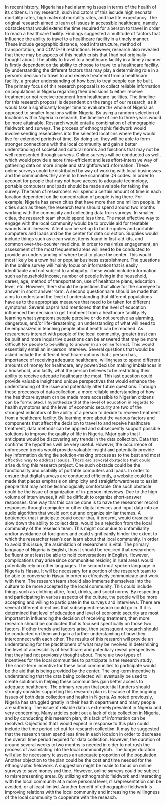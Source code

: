 In recent history, Nigeria has had alarming issues in terms of the health of its citizens. In my research, such indicators of this include high neonatal mortality rates, high maternal mortality rates, and low life expectancy. The original research aimed to learn of issues in accessible healthcare, namely obstacles that would extend the time required for a person to travel in order to reach a healthcare facility. Findings suggested a multitude of factors that influence the ability to travel to a healthcare facility in a timely manner. These include geographic distance, road infrastructure, method of transportation, and COVID-19 restrictions. However, research also revealed that there may be aspects of this health crisis that I had not originally thought about. The ability to travel to a healthcare facility in a timely manner is firstly dependent on the ability to choose to travel to a healthcare facility. By understanding the different factors that may play a determining role in a person’s decision to travel to and receive treatment from a healthcare facility, a greater understanding of how best to treat people can be built.
	The primary focus of this research proposal is to collect reliable information on populations in Nigeria regarding their decisions to either receive treatment or not receive treatment from healthcare facilities. The timeline for this research proposal is dependent on the range of our research, as it would take a significantly longer time to evaluate the whole of Nigeria as opposed to smaller locations within Nigeria. By using a random selection of locations within Nigeria to research, the timeline of one to three years would be more attainable. Research would entail a combination of ethnographic fieldwork and surveys. The process of ethnographic fieldwork would involve sending researchers into the selected locations where they would live for extended periods of time. By doing so, they will be able to form stronger connections with the local community and gain a better understanding of societal and cultural norms and functions that may not be well represented through surveys. Online surveys will be conducted as well, which would provide a more time-efficient and less effort-intensive way of gathering data on more simple and straightforward information. These online surveys could be distributed by way of working with local businesses and the communities they are in to have scannable QR codes. In order to account for people that may not have access to adequate technology, portable computers and Ipads should be made available for taking the survey. The team of researchers will spend a certain amount of time in each location dependent on the concentration of people living there. For example, Nigeria has seven cities that have more than one million people. In cities such as these, the research team should spend around two months working with the community and collecting data from surveys. In smaller cities, the research team should spend less time. The most effective way to engage with the local community would be to provide aid for treatable wounds and illnesses. A tent can be set up to hold supplies and portable computers and Ipads and be the center for data collection. Supplies would include things such as clean water, items found in first-aid kits, and common over-the-counter medicine. In order to maximize engagement, an assessment of the most frequented areas will need to be conducted to provide an understanding of where best to place the center. This would most likely be a town hall or popular business establishment. The questions in the online survey will mainly focus on information that is easily identifiable and not subject to ambiguity. These would include information such as household income, number of people living in the household, career, age, method of transportation, use of healthcare plans, education level, etc. However, there should be questions that allow for the surveyee to answer in short answer form. A second questionnaire should be made that aims to understand the level of understanding that different populations have as to the appropriate measures that need to be taken for different symptoms. Several papers had mentioned that the level of education influenced the decision to get treatment from a healthcare facility. By learning what symptoms people perceive or do not perceive as alarming, dangerous, and/or life-threatening, an understanding of what will need to be emphasized in teaching people about health can be reached. As researchers interact with people of the local community, greater trust can be built and more inquisitive questions can be answered that may be more difficult for people to be willing to answer in an online format. This would essentially entail an in-person interview. Several questions that would be asked include the different healthcare options that a person has, importance of receiving adequate healthcare, willingness to spend different amounts of money for healthcare, any power/decision making imbalances in a household, and lastly, what the person believes to be restricting their ability to receive adequate healthcare the most. This last question could provide valuable insight and unique perspectives that would enhance the understanding of the issue and potentially alter future questions. Through these processes of data collection, a more reliable understanding of how the healthcare system can be made more accessible to Nigerian citizens can be formulated. I hypothesize that the level of education in regards to health symptoms and the level of economic security are two of the strongest indicators of the ability of a person to decide to receive treatment from a healthcare facility.
	By learning more about the various factors and components that affect the decision to travel to and receive healthcare treatment, data methods can be applied and subsequently support possible solutions to improve the quality of life in Nigeria. Major gains that I anticipate would be discovering any trends in the data collection. Data that confirms the hypothesis will be very useful. However, the occurrence of unforeseen trends would provide valuable insight and potentially provide key information during the solution-making process as to the best and most effective way to address issues. There are several obstacles that could arise during this research project. One such obstacle could be the functionality and usability of portable computers and Ipads. In order to ensure that digital surveys are conducted efficiently, a website could be made that places emphasis on simplicity and straightforwardness to assist people that may not be technologically comfortable. One such obstacle could be the issue of organization of in-person interviews. Due to the high volume of interviewees, it will be difficult to organize short-answer responses. One way that this can be done is to have the researcher record responses through computer or other digital devices and input data into an audio algorithm that would sort out and organize similar themes. A bottleneck that I anticipate could occur that, if present, would drastically slow down the ability to collect data, would be a rejection from the local community of the research team. This might occur due to unfamiliarity and/or avoidance of foreigners and could significantly hinder the extent to which the researcher team’s can learn about that local community. In order to avoid this issue, the assimilation of researchers is vital. The primary language of Nigeria is English, thus it should be required that researchers be fluent or at least be able to hold conversations in English. However, complications may arise since communities residing in rural areas would potentially rely on other languages. The second most spoken language in Nigeria is Hasau. It will be necessary for a portion of the research team to be able to converse in Hasau in order to effectively communicate and work with them. The research team should also immerse themselves into the culture to be more accepted by the local community. This could include things such as clothing attire, food, drinks, and social norms. By respecting and participating in various aspects of the culture, the people will be more accepting and willing to participate in the surveys and interviews. There are several different directions that subsequent research could go in. If it is determined that level of education and level of economic security are most important in influencing the decision of receiving treatment, then more research should be conducted that is focused specifically on those two factors. If other trends and factors arise, then subsequent research should be conducted on them and gain a further understanding of how they interconnect with each other. The results of this research will provide an understanding for the practitioners of what may be involved in determining the level of accessibility of healthcare and potentially reveal perspectives that they had not previously thought about. There are two types of incentives for the local communities to participate in the research study. The short-term incentive for these local communities to participate would be the aid that is being provided by the center. The long-term incentive is understanding that the data being collected will eventually be used to create solutions in helping these communities gain better access to adequate healthcare.
	The primary reason that potential funders should strongly consider supporting this research plan is because of the ongoing issues of both data collection and health in Nigeria. As noted previously, Nigeria has struggled greatly in their health department and many people are suffering. The issue of reliable data is extremely prevalent in Nigeria and very concerning. Many articles point out a lack of data collection in Nigeria, and by conducting this research plan, this lack of information can be resolved.
	Objections that I would expect in response to this plan could include the time period set out for research collection. It may be suggested that the research team spend less time in each location in order to decrease the overall time period required for data collection. However, the duration of around several weeks to two months is needed in order to not rush the process of assimilating into the local community/city. The longer duration will also be necessary to assess an adequate proportion of the population. Another objection to the plan could be the cost and time needed for the ethnographic fieldwork. A suggestion might be made to focus on online surveys to save money and time. However, online surveys could be subject to misrepresenting areas. By utilizing ethnographic fieldwork and interacting with the local community at a more personal level, misrepresentation can be avoided, or at least limited. Another benefit of ethnographic fieldwork is improving relations with the local community and increasing the willingness of the local community to cooperate with the research.
